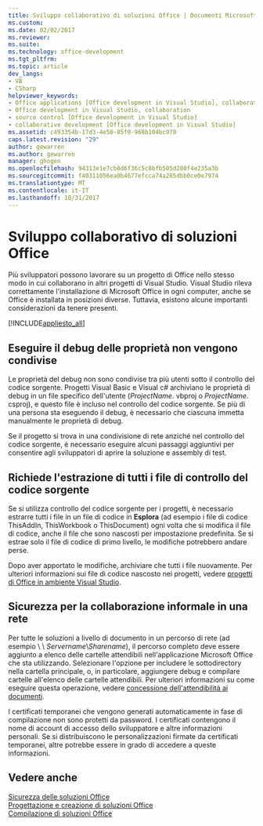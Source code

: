 ```yaml
---
title: Sviluppo collaborativo di soluzioni Office | Documenti Microsoft
ms.custom: 
ms.date: 02/02/2017
ms.reviewer: 
ms.suite: 
ms.technology: office-development
ms.tgt_pltfrm: 
ms.topic: article
dev_langs:
- VB
- CSharp
helpviewer_keywords:
- Office applications [Office development in Visual Studio], collaborative development
- Office development in Visual Studio, collaboration
- source control [Office development in Visual Studio]
- collaborative development [Office development in Visual Studio]
ms.assetid: c493354b-17d3-4e50-85f0-968b104bc978
caps.latest.revision: "29"
author: gewarren
ms.author: gewarren
manager: ghogen
ms.openlocfilehash: 94313e1e7cb8d6f36c5c8bfb505d280f4e235a3b
ms.sourcegitcommit: f40311056ea0b4677efcca74a285dbb0ce0e7974
ms.translationtype: MT
ms.contentlocale: it-IT
ms.lasthandoff: 10/31/2017
---
```

# <a name="collaborative-development-of-office-solutions"></a>Sviluppo collaborativo di soluzioni Office
  Più sviluppatori possono lavorare su un progetto di Office nello stesso modo in cui collaborano in altri progetti di Visual Studio. Visual Studio rileva correttamente l'installazione di Microsoft Office in ogni computer, anche se Office è installata in posizioni diverse. Tuttavia, esistono alcune importanti considerazioni da tenere presenti.  
  
 [!INCLUDE[appliesto_all](../vsto/includes/appliesto-all-md.md)]  
  
## <a name="debug-properties-are-not-shared"></a>Eseguire il debug delle proprietà non vengono condivise  
 Le proprietà del debug non sono condivise tra più utenti sotto il controllo del codice sorgente. Progetti Visual Basic e Visual c# archiviano le proprietà di debug in un file specifico dell'utente (*ProjectName*. vbproj o *ProjectName*. csproj), e questo file è incluso nel controllo del codice sorgente. Se più di una persona sta eseguendo il debug, è necessario che ciascuna immetta manualmente le proprietà di debug.  
  
 Se il progetto si trova in una condivisione di rete anziché nel controllo del codice sorgente, è necessario eseguire alcuni passaggi aggiuntivi per consentire agli sviluppatori di aprire la soluzione e assembly di test.  
  
## <a name="source-control-requires-checking-out-all-files"></a>Richiede l'estrazione di tutti i file di controllo del codice sorgente  
 Se si utilizza controllo del codice sorgente per i progetti, è necessario estrarre tutti i file in un file di codice in **Esplora** (ad esempio i file di codice ThisAddIn, ThisWorkbook o ThisDocument) ogni volta che si modifica il file di codice, anche il file che sono nascosti per impostazione predefinita. Se si estrae solo il file di codice di primo livello, le modifiche potrebbero andare perse.  
  
 Dopo aver apportato le modifiche, archiviare che tutti i file nuovamente. Per ulteriori informazioni sui file di codice nascosto nei progetti, vedere [progetti di Office in ambiente Visual Studio](../vsto/office-projects-in-the-visual-studio-environment.md).  
  
## <a name="security-for-informal-collaboration-on-a-network"></a>Sicurezza per la collaborazione informale in una rete  
 Per tutte le soluzioni a livello di documento in un percorso di rete (ad esempio \\ \\ *Servername*\\*Sharename*), il percorso completo deve essere aggiunto a elenco delle cartelle attendibili nell'applicazione Microsoft Office che sta utilizzando. Selezionare l'opzione per includere le sottodirectory nella cartella principale, o, in particolare, aggiungere debug e compilare cartelle all'elenco delle cartelle attendibili. Per ulteriori informazioni su come eseguire questa operazione, vedere [concessione dell'attendibilità ai documenti](../vsto/granting-trust-to-documents.md).  
  
 I certificati temporanei che vengono generati automaticamente in fase di compilazione non sono protetti da password. I certificati contengono il nome di account di accesso dello sviluppatore e altre informazioni personali. Se si distribuiscono le personalizzazioni firmate da certificati temporanei, altre potrebbe essere in grado di accedere a queste informazioni.  
  
## <a name="see-also"></a>Vedere anche  
 [Sicurezza delle soluzioni Office](../vsto/securing-office-solutions.md)   
 [Progettazione e creazione di soluzioni Office](../vsto/designing-and-creating-office-solutions.md)   
 [Compilazione di soluzioni Office](../vsto/building-office-solutions.md)  
  
  